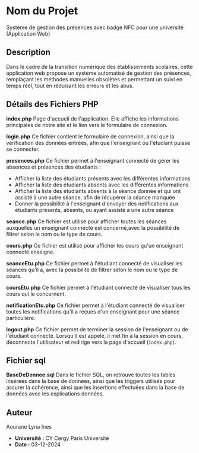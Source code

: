 # Nom du Projet

Système de gestion des présences avec badge NFC pour une université (Application Web)

## Description

Dans le cadre de la transition numérique des établissements scolaires, cette application web propose un système automatisé de gestion des présences, remplaçant les méthodes manuelles obsolètes et permettant un suivi en temps réel, tout en réduisant les erreurs et les abus.

## Détails des Fichiers PHP

**index.php**
Page d'accueil de l'application. Elle affiche les informations principales de notre site et le lien vers le formulaire de connexion.

**login.php**
Ce fichier contient le formulaire de connexion, ainsi que la vérification des données entrées, afin que l'enseignant ou l'étudiant puisse se connecter.

**presences.php**
Ce fichier permet à l'enseignant connecté de gérer les absences et présences des étudiants :

- Afficher la liste des étudiants présents avec les différentes informations
- Afficher la liste des étudiants absents avec les différentes informations
- Afficher la liste des étudiants absents à la séance donnée et qui ont assisté à une autre séance, afin de récupérer la séance manquée
- Donner la possibilité à l'enseignant d'envoyer des notifications aux étudiants présents, absents, ou ayant assisté à une autre séance

**seance.php**
Ce fichier est utilisé pour afficher toutes les séances auxquelles un enseignant connecté est concerné,avec la possibilité de filtrer selon le nom ou le type de cours.

**cours.php**
Ce fichier est utilisé pour afficher les cours qu'un enseignant connecté enseigne.

**seanceEtu.php**
Ce fichier permet à l'étudiant connecté de visualiser les séances qu'il a, avec la possibilité de filtrer selon le nom ou le type de cours.

**coursEtu.php**
Ce fichier permet à l'étudiant connecté de visualiser tous les cours qui le concernent.

**notificationEtu.php**
Ce fichier permet à l'étudiant connecté de visualiser toutes les notifications qu'il a reçues d'un enseignant pour une séance particulière.

**logout.php**
Ce fichier permet de terminer la session de l'enseignant ou de l'étudiant connecté. Lorsqu'il est appelé, il met fin à la session en cours, déconnecte l'utilisateur et redirige vers la page d'accueil (`index.php`).

## Fichier sql

**BaseDeDonnee.sql**
Dans le fichier SQL, on retrouve toutes les tables insérées dans la base de données, ainsi que les triggers utilisés pour assurer la cohérence, ainsi que les insertions effectuées dans la base de données avec les explications données.

## Auteur
  Aourane Lyna Ines
- **Université :** CY Cergy Paris Université
- **Date :** 03-12-2024
